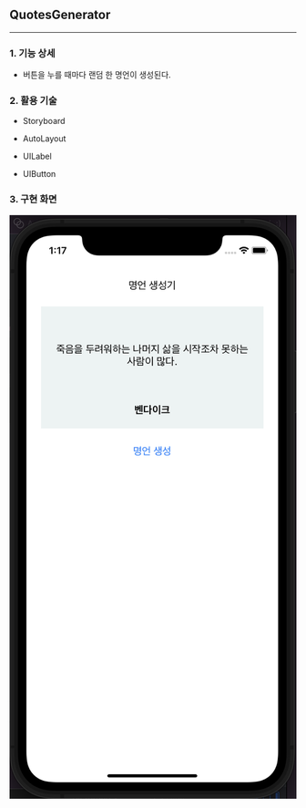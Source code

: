 ## QuotesGenerator

---

### 1. 기능 상세

- 버튼을 누를 때마다 랜덤 한 명언이 생성된다.



### 2. 활용 기술

- Storyboard

- AutoLayout

- UILabel

- UIButton

  

### 3. 구현 화면

![QuotesGenerator_01](./images/QuotesGenerator_01.png)
